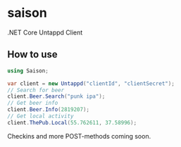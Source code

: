 # saison
.NET Core Untappd Client

## How to use

```c#
using Saison;

var client = new Untappd("clientId", "clientSecret");
// Search for beer
client.Beer.Search("punk ipa");
// Get beer info
client.Beer.Info(2819207);
// Get local activity
client.ThePub.Local(55.762611, 37.58996);
```

Checkins and more POST-methods coming soon.